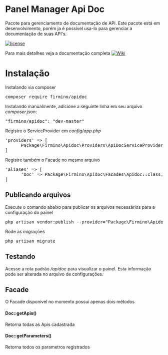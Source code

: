 # Panel Manager Api Doc
Pacote para gerenciamento de documentação de API.
Este pacote está em desenvolvimento, porém ja é possível usa-lo para gerenciar a documentação de suas API's.

[![license](https://img.shields.io/github/license/mashape/apistatus.svg)]()

Para mais detalhes veja a documentação completa [![Wiki](https://github.com/firmino2611/panel-manager-apidoc/wiki)]()
# Instalação

Instalando via composer

<pre>composer require firmino/apidoc</pre>

Instalando manualmente, adicione a seguinte linha em seu arquivo <i>composer.json</i>:

<pre>"firmino/apidoc": "dev-master"</pre>

Registre o ServiceProvider em <i>config/app.php</i> 

<pre>
'providers' => [
      Package\Firmino\Apidoc\Providers\ApiDocServiceProvider::class,
]
</pre>

Registre também o Facade no mesmo arquivo 

<pre>
'aliases' => [
      'Doc' => Package\Firmino\Apidoc\Facades\Apidoc::class,
]
</pre>

## Publicando arquivos

Execute o comando abaixo para publicar os arquivos necessários para a configuração do painel

<pre>php artisan vendor:publish --provider="Package\Firmino\Apidoc\Providers\ApiDocServiceProvider"</pre>

Rode as migrações 

<pre>php artisan migrate</pre>

## Testando

Acesse a rota padrão <i>/apidoc</i> para visualizar o painel. Esta informação pode ser alterada no arquivo de configurações.

## Facade

O Facade disponivel no momento possui apenas dois métodos

#### Doc::getApis()
Retorna todas as Apis cadastrada

#### Doc::getParameters()
Retorna todos os parametros registrados





